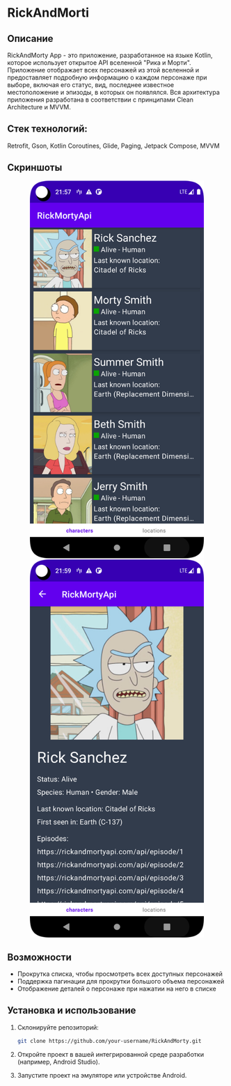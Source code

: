 # RickAndMorti

## Описание

RickAndMorty App - это приложение, разработанное на языке Kotlin, которое использует открытое API вселенной "Рика и Морти". Приложение отображает всех персонажей из этой вселенной и предоставляет подробную информацию о каждом персонаже при выборе, включая его статус, вид, последнее известное местоположение и эпизоды, в которых он появлялся. Вся архитектура приложения разработана в соответствии с принципами Clean Architecture и MVVM.

## Стек технологий: 

Retrofit, Gson, Kotlin Coroutines, Glide, Paging, Jetpack Compose, MVVM

## Скриншоты

<div align="center">
  <img src="https://github.com/rayViSs/RickAndMorti/blob/main/app/src/main/res/drawable/list_screen.png" alt="characterListScreenshot" width="400">
  <img src="https://github.com/rayViSs/RickAndMorti/blob/main/app/src/main/res/drawable/details_screen.png" alt="characterDetailsScreenshot" width="400">
</div>

## Возможности

- Прокрутка списка, чтобы просмотреть всех доступных персонажей
- Поддержка пагинации для прокрутки большого объема персонажей
- Отображение деталей о персонаже при нажатии на него в списке

## Установка и использование

1. Склонируйте репозиторий:

   ```bash
   git clone https://github.com/your-username/RickAndMorty.git
2. Откройте проект в вашей интегрированной среде разработки (например, Android Studio).

3. Запустите проект на эмуляторе или устройстве Android.
